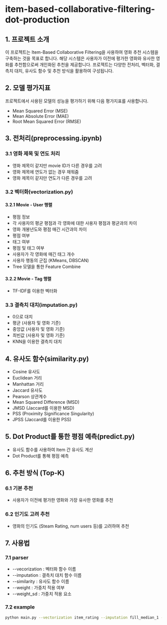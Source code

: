 # item-based-collaborative-filtering-dot-production

## 1. 프로젝트 소개

이 프로젝트는 Item-Based Collaborative Filtering을 사용하여 영화 추천 시스템을 구축하는 것을 목표로 합니다. 해당 시스템은 사용자가 이전에 평가한 영화와 유사한 영화를 추천함으로써 개인화된 추천을 제공합니다. 프로젝트는 다양한 전처리, 벡터화, 결측치 대치, 유사도 함수 및 추천 방식을 활용하여 구성됩니다.

## 2. 모델 평가지표

프로젝트에서 사용된 모델의 성능을 평가하기 위해 다음 평가지표를 사용합니다.

- Mean Squared Error (MSE)
- Mean Absolute Error (MAE)
- Root Mean Squared Error (RMSE)

## 3. 전처리(preprocessing.ipynb)

### 3.1 영화 제목 및 연도 처리

- 영화 제목이 같지만 movie ID가 다른 경우를 고려
- 영화 제목에 연도가 없는 경우 채워줌
- 영화 제목이 같지만 연도가 다른 경우를 고려

### 3.2 벡터화(vectorization.py)

#### 3.2.1 Movie - User 행렬

- 평점 정보
- 각 사용자의 평균 평점과 각 영화에 대한 사용자 평점과 평균과의 차이
- 영화 개봉년도와 평점 매긴 시간과의 차이
- 평점 여부
- 태그 여부
- 평점 및 태그 여부
- 사용자가 각 영화에 매긴 태그 개수
- 사용자 행동의 군집 (KMeans, DBSCAN)
- Tree 모델을 통한 Feature Combine

#### 3.2.2 Movie - Tag 행렬

- TF-IDF를 이용한 벡터화

### 3.3 결측치 대치(imputation.py)

- 0으로 대치
- 평균 (사용자 및 영화 기준)
- 중앙값 (사용자 및 영화 기준)
- 최빈값 (사용자 및 영화 기준)
- KNN을 이용한 결측치 대치

## 4. 유사도 함수(similarity.py)

- Cosine 유사도
- Euclidean 거리
- Manhattan 거리
- Jaccard 유사도
- Pearson 상관계수
- Mean Squared Difference (MSD)
- JMSD (Jaccard를 이용한 MSD)
- PSS (Proximity Significance Singularity)
- JPSS (Jaccard를 이용한 PSS)

## 5. Dot Product를 통한 평점 예측(predict.py)

- 유사도 함수를 사용하여 Item 간 유사도 계산
- Dot Product를 통해 평점 예측

## 6. 추천 방식 (Top-K)

### 6.1 기본 추천

- 사용자가 이전에 평가한 영화와 가장 유사한 영화를 추천

### 6.2 인기도 고려 추천

- 영화의 인기도 (Steam Rating, num users 등)를 고려하여 추천

## 7. 사용법
### 7.1 parser
  - --vecorization : 벡터화 함수 이름
  - --imputation : 결측치 대치 함수 이름
  - --similarity : 유사도 함수 이름
  - --weight : 가중치 적용 여부
  - --weight_sd : 가중치 적용 요소
### 7.2 example
  ```sh
python main.py --vectorization item_rating --imputation fill_median_1 --similarity jaccard --weight True --weight_sd steam_rating
```

